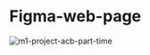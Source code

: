 # Figma-web-page
![m1-project-acb-part-time](https://user-images.githubusercontent.com/80145532/196740853-c3ba1523-f418-44ac-8ef9-8c21ada7a269.png)
